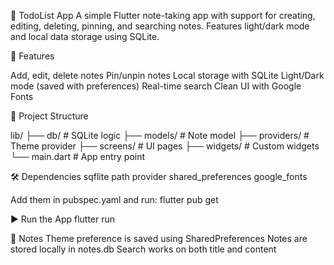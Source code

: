 📝 TodoList App
A simple Flutter note-taking app with support for creating, editing, deleting, pinning, and searching notes. Features light/dark mode and local data storage using SQLite.

🚀 Features

Add, edit, delete notes
Pin/unpin notes
Local storage with SQLite
Light/Dark mode (saved with preferences)
Real-time search
Clean UI with Google Fonts

📁 Project Structure

lib/
├── db/                 # SQLite logic
├── models/             # Note model
├── providers/          # Theme provider
├── screens/            # UI pages
├── widgets/            # Custom widgets
└── main.dart           # App entry point

🛠️ Dependencies
sqflite
path
provider
shared_preferences
google_fonts

Add them in pubspec.yaml and run:
flutter pub get

▶️ Run the App
flutter run

📌 Notes
Theme preference is saved using SharedPreferences
Notes are stored locally in notes.db
Search works on both title and content
